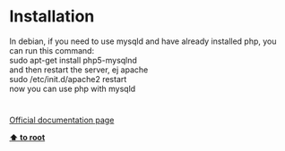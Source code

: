 # Installation




<div class="phpcode"><span class="html">
In debian, if you need to use mysqld and have already installed php, you can run this command:<br>sudo apt-get install php5-mysqlnd<br>and then restart the server, ej apache<br>sudo /etc/init.d/apache2 restart<br>now you can use php with mysqld</span>
</div>
  

#

[Official documentation page](https://www.php.net/manual/en/mysqlnd.install.php)

**[⬆ to root](/)**